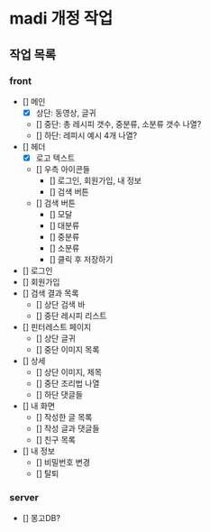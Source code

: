 # madi 개정 작업

## 작업 목록

### front

- [] 메인
  - [x] 상단: 동영상, 글귀
  - [] 중단: 총 레시피 갯수, 중분류, 소분류 갯수 나열?
  - [] 하단: 레피시 예시 4개 나열?
- [] 헤더
  - [x] 로고 텍스트
  - [] 우측 아이콘들
    - [] 로그인, 회원가입, 내 정보
    - [] 검색 버튼
  - [] 검색 버튼
    - [] 모달
    - [] 대분류
    - [] 중분류
    - [] 소분류
    - [] 클릭 후 저장하기
- [] 로그인
- [] 회원가입
- [] 검색 결과 목록
  - [] 상단 검색 바
  - [] 중단 레시피 리스트
- [] 핀터레스트 페이지
  - [] 상단 글귀
  - [] 중단 이미지 목록
- [] 상세
  - [] 상단 이미지, 제목
  - [] 중단 조리법 나열
  - [] 하단 댓글들
- [] 내 화면
  - [] 작성한 글 목록
  - [] 작성 글과 댓글들
  - [] 친구 목록
- [] 내 정보
  - [] 비밀번호 변경
  - [] 탈퇴

### server

- [] 몽고DB?
